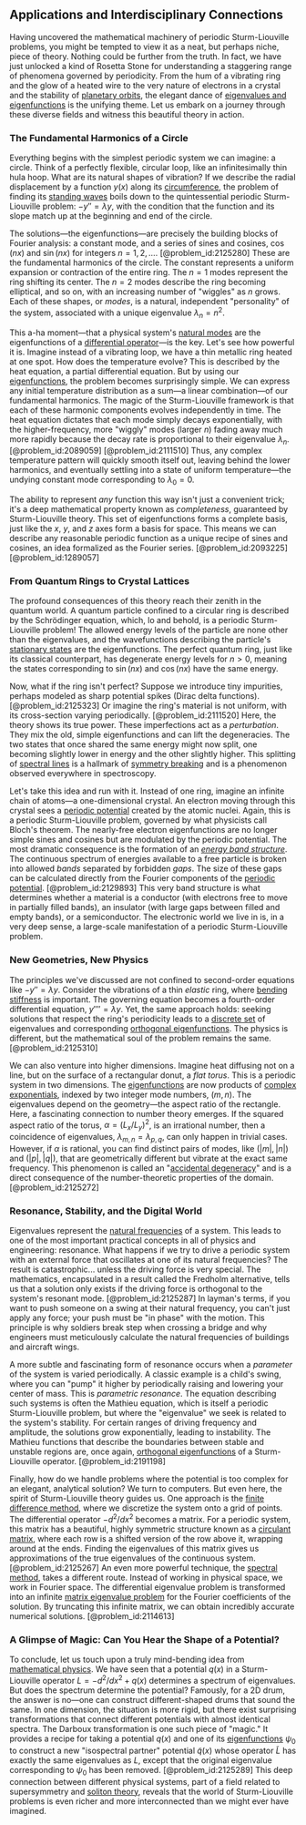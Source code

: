 ## Applications and Interdisciplinary Connections

Having uncovered the mathematical machinery of periodic Sturm-Liouville problems, you might be tempted to view it as a neat, but perhaps niche, piece of theory. Nothing could be further from the truth. In fact, we have just unlocked a kind of Rosetta Stone for understanding a staggering range of phenomena governed by periodicity. From the hum of a vibrating ring and the glow of a heated wire to the very nature of electrons in a crystal and the stability of [planetary orbits](@article_id:178510), the elegant dance of [eigenvalues and eigenfunctions](@article_id:167203) is the unifying theme. Let us embark on a journey through these diverse fields and witness this beautiful theory in action.

### The Fundamental Harmonics of a Circle

Everything begins with the simplest periodic system we can imagine: a circle. Think of a perfectly flexible, circular loop, like an infinitesimally thin hula hoop. What are its natural shapes of vibration? If we describe the radial displacement by a function $y(x)$ along its [circumference](@article_id:263108), the problem of finding its [standing waves](@article_id:148154) boils down to the quintessential periodic Sturm-Liouville problem: $-y'' = \lambda y$, with the condition that the function and its slope match up at the beginning and end of the circle.

The solutions—the eigenfunctions—are precisely the building blocks of Fourier analysis: a constant mode, and a series of sines and cosines, $\cos(nx)$ and $\sin(nx)$ for integers $n=1, 2, \dots$. [@problem_id:2125280] These are the fundamental harmonics of the circle. The constant represents a uniform expansion or contraction of the entire ring. The $n=1$ modes represent the ring shifting its center. The $n=2$ modes describe the ring becoming elliptical, and so on, with an increasing number of "wiggles" as $n$ grows. Each of these shapes, or *modes*, is a natural, independent "personality" of the system, associated with a unique eigenvalue $\lambda_n = n^2$.

This a-ha moment—that a physical system's [natural modes](@article_id:276512) are the eigenfunctions of a [differential operator](@article_id:202134)—is the key. Let's see how powerful it is. Imagine instead of a vibrating loop, we have a thin metallic ring heated at one spot. How does the temperature evolve? This is described by the heat equation, a partial differential equation. But by using our [eigenfunctions](@article_id:154211), the problem becomes surprisingly simple. We can express any initial temperature distribution as a sum—a linear combination—of our fundamental harmonics. The magic of the Sturm-Liouville framework is that each of these harmonic components evolves independently in time. The heat equation dictates that each mode simply decays exponentially, with the higher-frequency, more "wiggly" modes (larger $n$) fading away much more rapidly because the decay rate is proportional to their eigenvalue $\lambda_n$. [@problem_id:2089059] [@problem_id:2111510] Thus, any complex temperature pattern will quickly smooth itself out, leaving behind the lower harmonics, and eventually settling into a state of uniform temperature—the undying constant mode corresponding to $\lambda_0 = 0$.

The ability to represent *any* function this way isn't just a convenient trick; it's a deep mathematical property known as *completeness*, guaranteed by Sturm-Liouville theory. This set of eigenfunctions forms a complete basis, just like the $x$, $y$, and $z$ axes form a basis for space. This means we can describe any reasonable periodic function as a unique recipe of sines and cosines, an idea formalized as the Fourier series. [@problem_id:2093225] [@problem_id:1289057]

### From Quantum Rings to Crystal Lattices

The profound consequences of this theory reach their zenith in the quantum world. A quantum particle confined to a circular ring is described by the Schrödinger equation, which, lo and behold, is a periodic Sturm-Liouville problem! The allowed energy levels of the particle are none other than the eigenvalues, and the wavefunctions describing the particle's [stationary states](@article_id:136766) are the eigenfunctions. The perfect quantum ring, just like its classical counterpart, has degenerate energy levels for $n \gt 0$, meaning the states corresponding to $\sin(nx)$ and $\cos(nx)$ have the same energy.

Now, what if the ring isn't perfect? Suppose we introduce tiny impurities, perhaps modeled as sharp potential spikes (Dirac delta functions). [@problem_id:2125323] Or imagine the ring's material is not uniform, with its cross-section varying periodically. [@problem_id:2111520] Here, the theory shows its true power. These imperfections act as a *perturbation*. They mix the old, simple eigenfunctions and can lift the degeneracies. The two states that once shared the same energy might now split, one becoming slightly lower in energy and the other slightly higher. This splitting of [spectral lines](@article_id:157081) is a hallmark of [symmetry breaking](@article_id:142568) and is a phenomenon observed everywhere in spectroscopy.

Let's take this idea and run with it. Instead of one ring, imagine an infinite chain of atoms—a one-dimensional crystal. An electron moving through this crystal sees a [periodic potential](@article_id:140158) created by the atomic nuclei. Again, this is a periodic Sturm-Liouville problem, governed by what physicists call Bloch's theorem. The nearly-free electron eigenfunctions are no longer simple sines and cosines but are modulated by the periodic potential. The most dramatic consequence is the formation of an *[energy band structure](@article_id:264051)*. The continuous spectrum of energies available to a free particle is broken into allowed *bands* separated by forbidden *gaps*. The size of these gaps can be calculated directly from the Fourier components of the [periodic potential](@article_id:140158). [@problem_id:2129893] This very band structure is what determines whether a material is a conductor (with electrons free to move in partially filled bands), an insulator (with large gaps between filled and empty bands), or a semiconductor. The electronic world we live in is, in a very deep sense, a large-scale manifestation of a periodic Sturm-Liouville problem.

### New Geometries, New Physics

The principles we've discussed are not confined to second-order equations like $-y''=\lambda y$. Consider the vibrations of a thin *elastic* ring, where [bending stiffness](@article_id:179959) is important. The governing equation becomes a fourth-order differential equation, $y'''' = \lambda y$. Yet, the same approach holds: seeking solutions that respect the ring's periodicity leads to a [discrete set](@article_id:145529) of eigenvalues and corresponding [orthogonal eigenfunctions](@article_id:166986). The physics is different, but the mathematical soul of the problem remains the same. [@problem_id:2125310]

We can also venture into higher dimensions. Imagine heat diffusing not on a line, but on the surface of a rectangular donut, a *flat torus*. This is a periodic system in two dimensions. The [eigenfunctions](@article_id:154211) are now products of [complex exponentials](@article_id:197674), indexed by two integer mode numbers, $(m, n)$. The eigenvalues depend on the geometry—the aspect ratio of the rectangle. Here, a fascinating connection to number theory emerges. If the squared aspect ratio of the torus, $\alpha = (L_x/L_y)^2$, is an irrational number, then a coincidence of eigenvalues, $\lambda_{m,n} = \lambda_{p,q}$, can only happen in trivial cases. However, if $\alpha$ is rational, you can find distinct pairs of modes, like $(|m|, |n|)$ and $(|p|, |q|)$, that are geometrically different but vibrate at the exact same frequency. This phenomenon is called an "[accidental degeneracy](@article_id:141195)" and is a direct consequence of the number-theoretic properties of the domain. [@problem_id:2125272]

### Resonance, Stability, and the Digital World

Eigenvalues represent the [natural frequencies](@article_id:173978) of a system. This leads to one of the most important practical concepts in all of physics and engineering: resonance. What happens if we try to drive a periodic system with an external force that oscillates at one of its natural frequencies? The result is catastrophic... unless the driving force is very special. The mathematics, encapsulated in a result called the Fredholm alternative, tells us that a solution only exists if the driving force is orthogonal to the system's resonant mode. [@problem_id:2125287] In layman's terms, if you want to push someone on a swing at their natural frequency, you can't just apply any force; your push must be "in phase" with the motion. This principle is why soldiers break step when crossing a bridge and why engineers must meticulously calculate the natural frequencies of buildings and aircraft wings.

A more subtle and fascinating form of resonance occurs when a *parameter* of the system is varied periodically. A classic example is a child's swing, where you can "pump" it higher by periodically raising and lowering your center of mass. This is *parametric resonance*. The equation describing such systems is often the Mathieu equation, which is itself a periodic Sturm-Liouville problem, but where the "eigenvalue" we seek is related to the system's stability. For certain ranges of driving frequency and amplitude, the solutions grow exponentially, leading to instability. The Mathieu functions that describe the boundaries between stable and unstable regions are, once again, [orthogonal eigenfunctions](@article_id:166986) of a Sturm-Liouville operator. [@problem_id:2191198]

Finally, how do we handle problems where the potential is too complex for an elegant, analytical solution? We turn to computers. But even here, the spirit of Sturm-Liouville theory guides us. One approach is the [finite difference method](@article_id:140584), where we discretize the system onto a grid of points. The differential operator $-d^2/dx^2$ becomes a matrix. For a periodic system, this matrix has a beautiful, highly symmetric structure known as a [circulant matrix](@article_id:143126), where each row is a shifted version of the row above it, wrapping around at the ends. Finding the eigenvalues of this matrix gives us approximations of the true eigenvalues of the continuous system. [@problem_id:2125267] An even more powerful technique, the [spectral method](@article_id:139607), takes a different route. Instead of working in physical space, we work in Fourier space. The differential eigenvalue problem is transformed into an infinite [matrix eigenvalue problem](@article_id:141952) for the Fourier coefficients of the solution. By truncating this infinite matrix, we can obtain incredibly accurate numerical solutions. [@problem_id:2114613]

### A Glimpse of Magic: Can You Hear the Shape of a Potential?

To conclude, let us touch upon a truly mind-bending idea from [mathematical physics](@article_id:264909). We have seen that a potential $q(x)$ in a Sturm-Liouville operator $L = -d^2/dx^2 + q(x)$ determines a spectrum of eigenvalues. But does the spectrum determine the potential? Famously, for a 2D drum, the answer is no—one can construct different-shaped drums that sound the same. In one dimension, the situation is more rigid, but there exist surprising transformations that connect different potentials with almost identical spectra. The Darboux transformation is one such piece of "magic." It provides a recipe for taking a potential $q(x)$ and one of its [eigenfunctions](@article_id:154211) $\psi_0$ to construct a new "isospectral partner" potential $\tilde{q}(x)$ whose operator $\tilde{L}$ has exactly the same eigenvalues as $L$, except that the original eigenvalue corresponding to $\psi_0$ has been removed. [@problem_id:2125289] This deep connection between different physical systems, part of a field related to supersymmetry and [soliton theory](@article_id:191994), reveals that the world of Sturm-Liouville problems is even richer and more interconnected than we might ever have imagined.